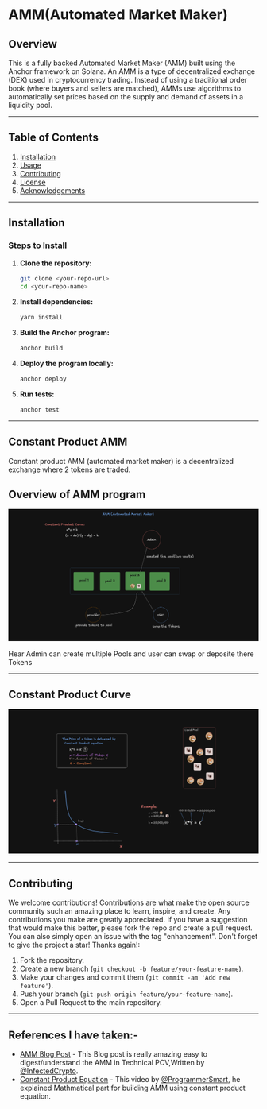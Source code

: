 # AMM(Automated Market Maker)

## Overview
This is a fully backed Automated Market Maker (AMM) built using the Anchor framework on Solana.
An AMM is a type of decentralized exchange (DEX) used in cryptocurrency trading. Instead of using a traditional order book (where buyers and sellers are matched), AMMs use algorithms to automatically set prices based on the supply and demand of assets in a liquidity pool.

---

## Table of Contents
1. [Installation](#installation)
2. [Usage](#usage)
3. [Contributing](#contributing)
4. [License](#license)
5. [Acknowledgements](#acknowledgements)

---

## Installation

### Steps to Install

1. **Clone the repository:**
   ```sh
   git clone <your-repo-url>
   cd <your-repo-name>
   ```

2. **Install dependencies:**
   ```sh
   yarn install
   ```


3. **Build the Anchor program:**
   ```sh
   anchor build
   ```

4. **Deploy the program locally:**
   ```sh
   anchor deploy
   ```

5. **Run tests:**
   ```sh
   anchor test
   ```
---

## Constant Product AMM
Constant product AMM (automated market maker) is a decentralized exchange where 2 tokens are traded.

## Overview of AMM program

<div>
 <img src="Images/architecture.png" alt="Maths">
 <p> Hear Admin can create multiple Pools and user can swap or deposite there Tokens </p>
</div>

---

## Constant Product Curve

<div>
 <img src="Images/pool.png" alt="Maths">
</div>


---

## Contributing

We welcome contributions!
Contributions are what make the open source community such an amazing place to learn, inspire, and create. Any contributions you make are greatly appreciated.
If you have a suggestion that would make this better, please fork the repo and create a pull request. You can also simply open an issue with the tag "enhancement". Don't forget to give the project a star! Thanks again!:

1. Fork the repository.
2. Create a new branch (`git checkout -b feature/your-feature-name`).
3. Make your changes and commit them (`git commit -am 'Add new feature'`).
4. Push your branch (`git push origin feature/your-feature-name`).
5. Open a Pull Request to the main repository.

---

## References I have taken:-

- [AMM Blog Post](https://www.infect3d.xyz/blog/Exploring-AMMs) - This Blog post is really amazing easy to digest/understand the AMM in Technical POV,Written by [@InfectedCrypto](https://x.com/InfectedCrypto).
- [Constant Product Equation](https://youtu.be/QNPyFs8Wybk?si=TlaNLr0reoL3_S5S) - This video by [@ProgrammerSmart](https://x.com/ProgrammerSmart), he explained Mathmatical part for building AMM using constant product equation.
